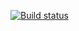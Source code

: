 [![Build status](https://ci.appveyor.com/api/projects/status/6qhyjk6rhkd9d6uj?svg=true)](https://ci.appveyor.com/project/BykovPavel/po)
